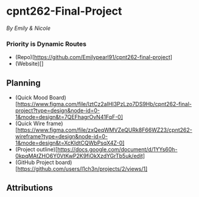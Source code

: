 # cpnt262-Final-Project

*By Emily & Nicole*

### **Priority is Dynamic Routes**

 - (Repo)[https://github.com/Emilypearl91/cpnt262-final-project]
 - (Website)[]
 
## Planning

 - (Quick Mood Board)[https://www.figma.com/file/lztCz2aIHI3PzLzo7DS9Hb/cpnt262-final-project?type=design&node-id=0-1&mode=design&t=7QEFhagrOvN41FqF-0]
 - (Quick Wire frame)[https://www.figma.com/file/zxQeqWMVZeQURk8F66WZ23/cpnt262-wireframe?type=design&node-id=0-1&mode=design&t=XcKIdtCQWbPsqX4Z-0]
 - (Project outline)[https://docs.google.com/document/d/1YYs60h-0kpqMAtZHO6Y0VtKwP2K9fiOkXzdYGrTb5uk/edit]
 - (GitHub Project board)[https://github.com/users/l1ch3n/projects/2/views/1]


## Attributions